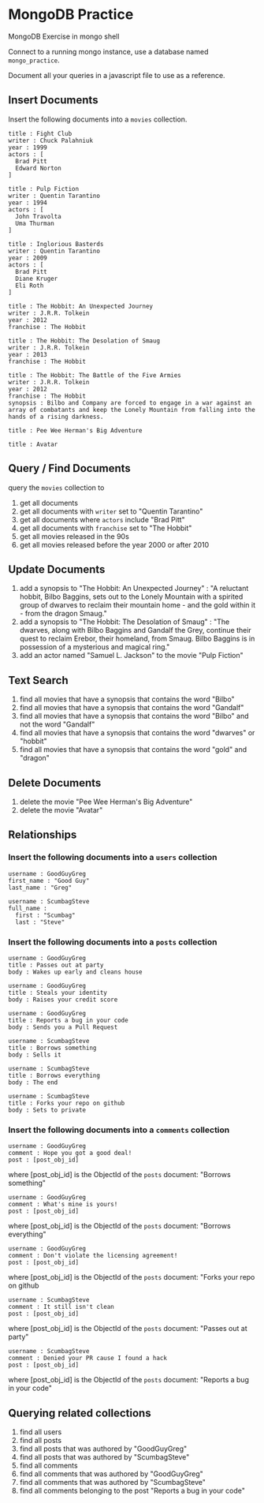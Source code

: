 # MongoDB Practice

MongoDB Exercise in mongo shell

Connect to a running mongo instance, use a database named `mongo_practice`.

Document all your queries in a javascript file to use as a reference.

## Insert Documents

Insert the following documents into a `movies` collection.

```
title : Fight Club
writer : Chuck Palahniuk
year : 1999
actors : [
  Brad Pitt
  Edward Norton
]
```
```
title : Pulp Fiction
writer : Quentin Tarantino
year : 1994
actors : [
  John Travolta
  Uma Thurman
]
```
```
title : Inglorious Basterds
writer : Quentin Tarantino
year : 2009
actors : [
  Brad Pitt
  Diane Kruger
  Eli Roth
]
```
```
title : The Hobbit: An Unexpected Journey
writer : J.R.R. Tolkein
year : 2012
franchise : The Hobbit
```
```
title : The Hobbit: The Desolation of Smaug
writer : J.R.R. Tolkein
year : 2013
franchise : The Hobbit
```
```
title : The Hobbit: The Battle of the Five Armies
writer : J.R.R. Tolkein
year : 2012
franchise : The Hobbit
synopsis : Bilbo and Company are forced to engage in a war against an array of combatants and keep the Lonely Mountain from falling into the hands of a rising darkness.
```
```
title : Pee Wee Herman's Big Adventure
```
```
title : Avatar
```

## Query / Find Documents

query the `movies` collection to

1. get all documents
2. get all documents with `writer` set to "Quentin Tarantino"
3. get all documents where `actors` include "Brad Pitt"
4. get all documents with `franchise` set to "The Hobbit"
5. get all movies released in the 90s
6. get all movies released before the year 2000 or after 2010

## Update Documents

1. add a synopsis to "The Hobbit: An Unexpected Journey" : "A reluctant hobbit, Bilbo Baggins, sets out to the Lonely Mountain with a spirited group of dwarves to reclaim their mountain home - and the gold within it - from the dragon Smaug."
1. add a synopsis to "The Hobbit: The Desolation of Smaug" : "The dwarves, along with Bilbo Baggins and Gandalf the Grey, continue their quest to reclaim Erebor, their homeland, from Smaug. Bilbo Baggins is in possession of a mysterious and magical ring."
1. add an actor named "Samuel L. Jackson" to the movie "Pulp Fiction"

## Text Search

1. find all movies that have a synopsis that contains the word "Bilbo"
2. find all movies that have a synopsis that contains the word "Gandalf"
3. find all movies that have a synopsis that contains the word "Bilbo" and not the word "Gandalf"
4. find all movies that have a synopsis that contains the word "dwarves" or "hobbit"
5. find all movies that have a synopsis that contains the word "gold" and "dragon"

## Delete Documents

1. delete the movie "Pee Wee Herman's Big Adventure"
1. delete the movie "Avatar"

## Relationships

### Insert the following documents into a `users` collection

```
username : GoodGuyGreg
first_name : "Good Guy"
last_name : "Greg"
```
```
username : ScumbagSteve
full_name :
  first : "Scumbag"
  last : "Steve"

```

### Insert the following documents into a `posts` collection

```
username : GoodGuyGreg
title : Passes out at party
body : Wakes up early and cleans house
```

```
username : GoodGuyGreg
title : Steals your identity
body : Raises your credit score
```

```
username : GoodGuyGreg
title : Reports a bug in your code
body : Sends you a Pull Request
```

```
username : ScumbagSteve
title : Borrows something
body : Sells it
```

```
username : ScumbagSteve
title : Borrows everything
body : The end
```

```
username : ScumbagSteve
title : Forks your repo on github
body : Sets to private
```


### Insert the following documents into a `comments` collection

```
username : GoodGuyGreg
comment : Hope you got a good deal!
post : [post_obj_id]
```
where [post_obj_id] is the ObjectId of the `posts` document: "Borrows something"

```
username : GoodGuyGreg
comment : What's mine is yours!
post : [post_obj_id]
```
where [post_obj_id] is the ObjectId of the `posts` document: "Borrows everything"

```
username : GoodGuyGreg
comment : Don't violate the licensing agreement!
post : [post_obj_id]
```
where [post_obj_id] is the ObjectId of the `posts` document: "Forks your repo on github

```
username : ScumbagSteve
comment : It still isn't clean
post : [post_obj_id]
```
where [post_obj_id] is the ObjectId of the `posts` document: "Passes out at party"

```
username : ScumbagSteve
comment : Denied your PR cause I found a hack
post : [post_obj_id]
```
where [post_obj_id] is the ObjectId of the `posts` document: "Reports a bug in your code"


## Querying related collections

1. find all users
2. find all posts
3. find all posts that was authored by "GoodGuyGreg"
4. find all posts that was authored by "ScumbagSteve"
5. find all comments
6. find all comments that was authored by "GoodGuyGreg"
7. find all comments that was authored by "ScumbagSteve"
8. find all comments belonging to the post "Reports a bug in your code"
